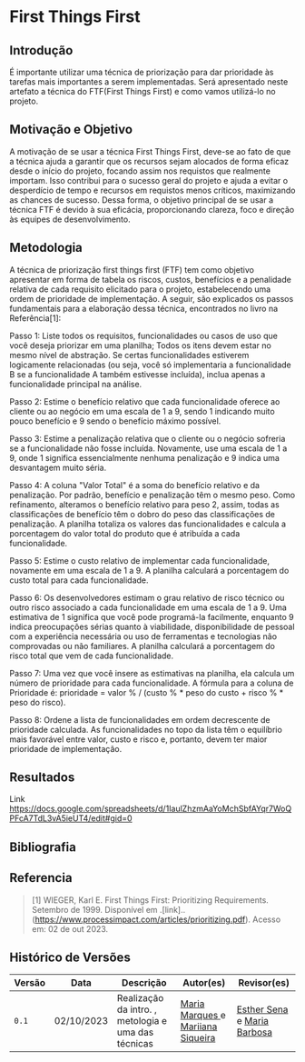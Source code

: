 # First Things First

## Introdução
É importante utilizar uma técnica de priorização para dar prioridade às tarefas mais importantes a serem implementadas. Será apresentado neste artefato a técnica do FTF(First Things First) e como vamos utilizá-lo no projeto.

## Motivação e Objetivo

A motivação de se usar a técnica First Things First, deve-se ao fato de que a técnica ajuda a garantir que os recursos sejam alocados de forma eficaz desde o início do projeto, focando assim nos requistos que realmente importam. Isso contribui para o sucesso geral do projeto e ajuda a evitar o desperdício de tempo e recursos em requistos menos críticos, maximizando as chances de sucesso. Dessa forma, o objetivo principal de se usar a técnica FTF é devido à sua eficácia, proporcionando clareza, foco e direção às equipes de desenvolvimento.

## Metodologia

A técnica de priorização first things first (FTF) tem como objetivo apresentar em forma de tabela os riscos, custos, benefícios e a penalidade relativa de cada requisito elicitado para o projeto, estabelecendo uma ordem de prioridade de implementação. A seguir, são explicados os passos fundamentais para a elaboração dessa técnica, encontrados no livro na Referência[1]:

Passo 1: Liste todos os requisitos, funcionalidades ou casos de uso que você deseja priorizar em uma planilha; Todos os itens devem estar no mesmo nível de abstração. Se certas funcionalidades estiverem logicamente relacionadas (ou seja, você só implementaria a funcionalidade B se a funcionalidade A também estivesse incluída), inclua apenas a funcionalidade principal na análise. 

Passo 2: Estime o benefício relativo que cada funcionalidade oferece ao cliente ou ao negócio em uma escala de 1 a 9, sendo 1 indicando muito pouco benefício e 9 sendo o benefício máximo possível. 

Passo 3: Estime a penalização relativa que o cliente ou o negócio sofreria se a funcionalidade não fosse incluída. Novamente, use uma escala de 1 a 9, onde 1 significa essencialmente nenhuma penalização e 9 indica uma desvantagem muito séria.

Passo 4: A coluna "Valor Total" é a soma do benefício relativo e da penalização. Por padrão, benefício e penalização têm o mesmo peso. Como refinamento, alteramos o benefício relativo para peso 2, assim, todas as classificações de benefício têm o dobro do peso das classificações de penalização. A planilha totaliza os valores das funcionalidades e calcula a porcentagem do valor total do produto que é atribuída a cada funcionalidade.

Passo 5: Estime o custo relativo de implementar cada funcionalidade, novamente em uma escala de 1 a 9. A planilha calculará a porcentagem do custo total para cada funcionalidade. 

Passo 6: Os desenvolvedores estimam o grau relativo de risco técnico ou outro risco associado a cada funcionalidade em uma escala de 1 a 9. Uma estimativa de 1 significa que você pode programá-la facilmente, enquanto 9 indica preocupações sérias quanto à viabilidade, disponibilidade de pessoal com a experiência necessária ou uso de ferramentas e tecnologias não comprovadas ou não familiares. A planilha calculará a porcentagem do risco total que vem de cada funcionalidade.

Passo 7: Uma vez que você insere as estimativas na planilha, ela calcula um número de prioridade para cada funcionalidade. A fórmula para a coluna de Prioridade é: prioridade = valor % / (custo % * peso do custo + risco % * peso do risco).

Passo 8: Ordene a lista de funcionalidades em ordem decrescente de prioridade calculada. As funcionalidades no topo da lista têm o equilíbrio mais favorável entre valor, custo e risco e, portanto, devem ter maior prioridade de implementação.

## Resultados 

Link https://docs.google.com/spreadsheets/d/1IaulZhzmAaYoMchSbfAYqr7WoQPFcA7TdL3vA5ieUT4/edit#gid=0

## Bibliografia

>
> 

## Referencia


> [1] WIEGER, Karl E. First Things First: Prioritizing Requirements. Setembro de 1999. Disponível em .[link]..(https://www.processimpact.com/articles/prioritizing.pdf). Acesso em: 02 de out 2023.

> 

## Histórico de Versões

| Versão |     Data    | Descrição   | Autor(es) | Revisor(es) |
| ------ | ----------- | ----------- | --------- | ----------- |
| `0.1`  | 02/10/2023  | Realização da intro. , metologia e uma das técnicas  | [Maria Marques ](https://github.com/EduardaSMarques) e [Mariiana Siqueira](https://github.com/Maryyscreuza) | [Esther Sena](https://github.com/esmsena) e [Maria Barbosa](https://github.com/Madu01) |
